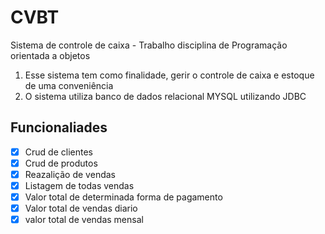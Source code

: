 # CVBT
Sistema de controle de caixa - Trabalho disciplina de Programação orientada a objetos

1. Esse sistema tem como finalidade, gerir o controle de caixa e estoque de uma conveniência
2. O sistema utiliza banco de dados relacional MYSQL utilizando JDBC

## Funcionaliades
- [x] Crud de clientes
- [x] Crud de produtos
- [x] Reazalição de vendas
- [x] Listagem de todas vendas
- [x] Valor total de determinada forma de pagamento
- [x] Valor total de vendas diario
- [x] valor total de vendas mensal
